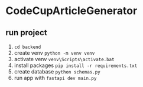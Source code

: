 # CodeCupArticleGenerator


## run project
1. `cd backend`
2. create venv `python -m venv venv`
3. activate venv `venv\Scripts\activate.bat`
4. install packages `pip install -r requirements.txt`
5. create database `python schemas.py`
6. run app with `fastapi dev main.py`
